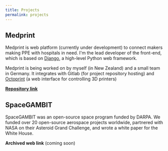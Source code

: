 ```yaml
---
title: Projects
permalink: projects
---
```


## Medprint

Medprint is web platform (currently under development) to connect makers making PPE with hospitals in need. I'm the lead developer of the front-end, which is based on [Django](https://www.djangoproject.com/), a high-level Python web framework.

Medprint is being worked on by myself (in New Zealand) and a small team in Germany. It integrates with Gitlab (for project repository hosting) and [Octoprint](https://octoprint.org/) (a web interface for controlling 3D printers)

**[Repository link](https://gitlab.com/medprint/medprint-frontend)**

## SpaceGAMBIT

SpaceGAMBIT was an open-source space program funded by DARPA. We funded over 20 open-source aerospace projects worldwide, partnered with NASA on their Asteroid Grand Challenge, and wrote a white paper for the White House.

**Archived web link** (coming soon)
